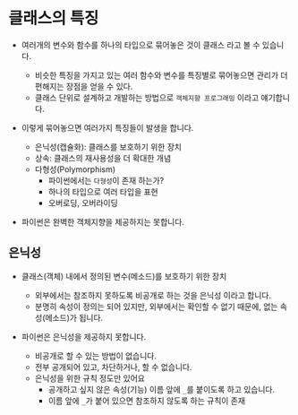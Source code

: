 # 클래스의 특징
- 여러개의 변수와 함수를 하나의 타입으로 묶어놓은 것이 클래스 라고 볼 수 있습니다. 
  - 비슷한 특징을 가지고 있는 여러 함수와 변수를 특징별로 묶어놓으면 관리가 더 편해지는 장점을 얻을 수 있다. 
  - 클래스 단위로 설계하고 개발하는 방법으로 `객체지향 프로그래밍` 이라고 얘기합니다. 

- 이렇게 묶어놓으면 여러가지 특징들이 발생을 합니다. 
  - 은닉성(캡슐화): 클래스를 보호하기 위한 장치
  - 상속: 클래스의 재사용성을 더 확대한 개념
  - 다형성(Polymorphism)
    - 파이썬에서는 `다형성`이 존재 하는가?
    - 하나의 타입으로 여러 타입을 표현
    - 오버로딩, 오버라이딩

- 파이썬은 완벽한 객체지향을 제공하지는 못합니다.

## 은닉성
- 클래스(객체) 내에서 정의된 변수(메소드)를 보호하기 위한 장치
  - 외부에서는 참조하지 못하도록 비공개로 하는 것을 은닉성 이라고 합니다. 
  - 분명히 속성이 정의는 되어 있지만, 외부에서는 확인할 수 없기 때문에, 없는 속성(메소드)가 됩니다. 

- 파이썬은 은닉성을 제공하지 못합니다. 
  - 비공개로 할 수 있는 방법이 없습니다. 
  - 전부 공개되어 있고, 차단하거나, 할 수 없습니다. 
  - 은닉성을 위한 규칙 정도만 있어요
    - 공개하고 싶지 않은 속성(기능) 이름 앞에 `_`를 붙이도록 하고 있습니다. 
    - 이름 앞에 `_`가 붙어 있으면 참조하지 않도록 하는 규칙이 존재

